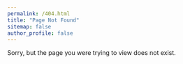 ```yaml
---
permalink: /404.html
title: "Page Not Found"
sitemap: false
author_profile: false
---
```


Sorry, but the page you were trying to view does not exist.
